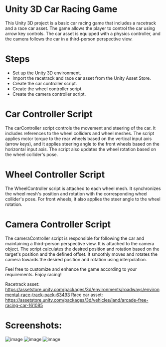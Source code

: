 # Unity 3D Car Racing Game
This Unity 3D project is a basic car racing game that includes a racetrack and a race car asset. The game allows the player to control the car using arrow key controls. The car asset is equipped with a physics controller, and the camera follows the car in a third-person perspective view.

# Steps
 - Set up the Unity 3D environment.
 - Import the racetrack and race car asset from the Unity Asset Store.
 - Create the car controller script.
 - Create the wheel controller script.
 - Create the camera controller script.

# Car Controller Script
The carController script controls the movement and steering of the car. It includes references to the wheel colliders and wheel meshes. The script applies motor torque to the rear wheels based on the vertical input axis (arrow keys), and it applies steering angle to the front wheels based on the horizontal input axis. The script also updates the wheel rotation based on the wheel collider's pose.

# Wheel Controller Script
The WheelController script is attached to each wheel mesh. It synchronizes the wheel mesh's position and rotation with the corresponding wheel collider's pose. For front wheels, it also applies the steer angle to the wheel rotation.

# Camera Controller Script
The cameraController script is responsible for following the car and maintaining a third-person perspective view. It is attached to the camera object. The script calculates the desired position and rotation based on the target's position and the defined offset. It smoothly moves and rotates the camera towards the desired position and rotation using interpolation.

Feel free to customize and enhance the game according to your requirements. Enjoy racing!

Racetrack asset: https://assetstore.unity.com/packages/3d/environments/roadways/environmental-race-track-pack-63493
Race car asset: https://assetstore.unity.com/packages/3d/vehicles/land/arcade-free-racing-car-161085

# Screenshots:

![image](https://github.com/kvvin/racetrack/assets/78724550/1977e9ce-e1ea-4b44-b4e6-2346b05e1378)
![image](https://github.com/kvvin/racetrack/assets/78724550/b94b8cf0-0dae-4376-b50a-903e08574f25)
![image](https://github.com/kvvin/racetrack/assets/78724550/07618fdb-92d2-407a-bb75-4d6e1f56fe4e)



